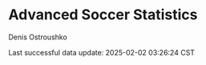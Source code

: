 # Advanced Soccer Statistics
Denis Ostroushko

<!-- gfm -->

Last successful data update: 2025-02-02 03:26:24 CST
